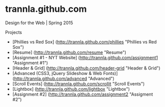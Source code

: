 # trannla.github.com

Design for the Web | Spring 2015

Projects
* [Phillies vs Red Sox] (http://trannla.github.com/phillies "Phillies vs Red Sox")
* [Resume] (http://trannla.github.com/resume "Resume")
* [Assignment #1 - NYT Website] (http://trannla.github.com/assignment1 "Assignment #1")
* [Header & Grid] (http://trannla.github.com/header-grid "Header & Grid")
* [Advanced (CSS3, jQuery Slideshow & Web Fonts)] (http://trannla.github.com/advanced "Advanced")
* [Scroll Events] (http://trannla.github.com/scrollit "Scroll Events")
* [Lightbox] (http://trannla.github.com/lightbox "Lightbox")
* [Assignment #2] (http://trannla.github.com/assignment2 "Assigment #2")
